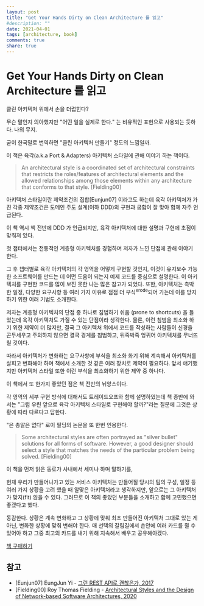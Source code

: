 ```yaml
---
layout: post
title: "Get Your Hands Dirty on Clean Architecture 를 읽고"
#description: ""
date: 2021-04-01
tags: [architecture, book]
comments: true
share: true
---
```


# Get Your Hands Dirty on Clean Architecture 를 읽고

클린 아키텍처 위에서 손을 더럽힌다? 

무슨 말인지 의아했지만 "어떤 일을 실제로 한다." 는 비유적인 표현으로 사용되는 듯하다. 나의 무지. 

굳이 한국말로 번역하면 "클린 아키텍처 만들기" 정도의 느낌일까.

이 책은 육각(a.k.a Port & Adapters) 아키텍처 스타일에 관해 이야기 하는 책이다.

> An architectural style is a coordinated set of architectural constraints that restricts the roles/features of architectural elements and the allowed relationships among those elements within any architecture that conforms to that style. [Fielding00]

아키텍처 스타일이란 제약조건의 집합[Eunjun07] 이라고도 하는데 육각 아키텍처가 가진 각종 제약조건은 도메인 주도 설계(이하 DDD)의 구현과 궁합이 잘 맞아 함께 자주 언급된다.

이 책 역시 책 전반에 DDD 가 언급되지만, 육각 아키텍처에 대한 설명과 구현에 초점이 맞춰져 있다.

첫 챕터에서는 전통적인 계층형 아키텍처를 경험하며 저자가 느낀 단점에 관해 이야기 한다.

그 후 챕터별로 육각 아키텍처의 각 영역을 어떻게 구현할 것인지, 이것이 유지보수 가능한 소프트웨어를 만드는 데 어떤 도움이 되는지 예제 코드를 중심으로 설명한다. 이 아키텍처를 구현한 코드를 많이 보진 못한 나는 많은 참고가 되었다. 또한, 아키텍처는 촉박한 일정, 다양한 요구사항 등 여러 가지 이유로 점점 더 부식<sup>erode</sup>되어 가는데 이를 방지 하기 위한 여러 기법도 소개한다.

저자는 계층형 아키텍처의 단점 중 하나로 침범하기 쉬움 (prone to shortcuts) 을 들었는데 육각 아키텍처도 가질 수 있는 단점이라 생각한다. 물론, 이런 침범을 최소화 하기 위한 제약이 더 많지만, 결국 그 아키텍처 위에서 코드를 작성하는 사람들이 신경을 곤두세우고 주의하지 않으면 결국 경계를 침범하고, 뒤죽박죽 엉퀴어 아키텍처를 무너뜨릴 것이다.

따라서 아키텍처가 변화하는 요구사항에 부식을 최소화 화기 위해 계속해서 아키텍처를 살피고 변화해야 하며 책에서 소개한 것 같은 여러 장치로 제약이 필요하다. 앞서 얘기했지만 아키텍처 스타일 또한 이런 부식을 최소화하기 위한 제약 중 하나다.

이 책에서 또 한가지 좋았던 점은 책 전반의 뉘앙스이다.

각 영역의 세부 구현 방식에 대해서도 트레이드오프와 함께 설명하였는데 책 종반에 와서는 "그럼 우린 앞으로 육각 아키텍처 스타일로 구현해야 할까?"라는 질문에 그것은 상황에 따라 다르다고 답한다.

"은 총알은 없다" 로이 필딩의 논문을 또 한번 인용한다.

> Some architectural styles are often portrayed as "silver bullet" solutions for all forms of software. However, a good designer should select a style that matches the needs of the particular problem being solved. [Fielding00]

이 책을 먼저 읽은 동료가 사내에서 세미나 하며 말하기를,

현재 우리가 만들어나가고 있는 서비스 아키텍처는 만들어질 당시의 팀의 구성, 일정 등 여러 가지 상황을 고려 했을 때 알맞은 아키텍처라고 생각하지만, 앞으로는 그 아키텍처가 맞지(fit) 않을 수 있다. 그러므로 이 책의 좋았던 부분들을 소개하고 함께 고민했으면 좋겠다고 했다.

동감한다. 상황은 계속 변화하고 그 상황에 맞춰 최초 만들어진 아키텍처 그대로 있는 게 아닌, 변화한 상황에 맞춰 변해야 한다. 매 선택의 갈림길에서 손안에 여러 카드를 쥘 수 있어야 하고 그중 최고의 카드를 내기 위해 지속해서 배우고 공유해야겠다.



[책 구매하기](https://www.amazon.com/Hands-Dirty-Clean-Architecture-hands-ebook/dp/B07YFS3DNF/ref=sr_1_2?dchild=1&keywords=get+your+hands&qid=1617199975&sr=8-2)




## 참고
- [Eunjun07] EungJun Yi - [그런 REST API로 괜찮은가, 2017](https://slides.com/eungjun/rest#/29)
- [Fielding00] Roy Thomas Fielding - [Architectural Styles and the Design of Network-based Software Architectures, 2020](https://www.ics.uci.edu/~fielding/pubs/dissertation/software_arch.htm#sec_1_5)

